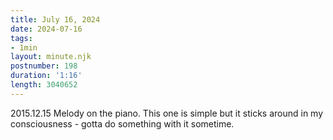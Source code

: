 ```yaml
---
title: July 16, 2024
date: 2024-07-16
tags:
- 1min
layout: minute.njk
postnumber: 198
duration: '1:16'
length: 3040652
---
```

2015.12.15 Melody on the piano.  This one is simple but it sticks around in my consciousness - gotta do something with it sometime.

